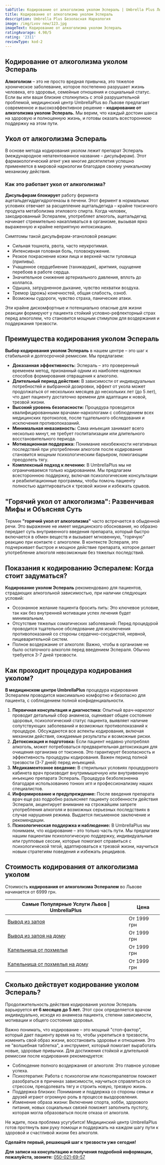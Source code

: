 ```yaml
---
tabTitle: Кодирование от алкоголизма уколом Эспераль | Umbrella Plus Львов | От 6999 грн
title: Кодирование от алкоголизма уколом Эспераль
description: Umbrella Plus Безопасная Наркология
image: /img/Lvov new/123.jpg
imageText: Кодирование от алкоголизма уколом Эспераль
ratingAvarage: 4.98/5
rating: '2311'
reviewType: kod-2
---
```


## Кодирование от алкоголизма уколом Эспераль

**Алкоголизм** – это не просто вредная привычка, это тяжелое хроническое заболевание, которое постепенно разрушает жизнь человека, его здоровье, семейные отношения и социальный статус. Если вы или ваши близкие столкнулись с этой разрушительной проблемой, медицинский центр UmbrellaPlus во Львове предлагает современное и высокоэффективное решение – **кодирование от алкоголизма уколом Эспераль.** Мы верим, что каждый достоин шанса на здоровую и полноценную жизнь, и готовы оказать всестороннюю поддержку на этом пути.

## Укол от алкоголизма Эспераль

В основе метода кодирования уколом лежит препарат Эспераль (международное непатентованное название – дисульфирам). Этот фармакологический агент уже многие десятилетия успешно применяется в мировой наркологии благодаря своему уникальному механизму действия.

### Как это работает укол от алкоголизма?

**Дисульфирам блокирует** работу фермента ацетальдегиддегидрогеназы в печени. Этот фермент в нормальных условиях отвечает за расщепление ацетальдегида – крайне токсичного продукта метаболизма этилового спирта. Когда человек, закодированный Эспералем, употребляет алкоголь, ацетальдегид начинает стремительно накапливаться в организме, вызывая ярко выраженную и крайне неприятную интоксикацию.

Симптомы такой дисульфирам-этаноловой реакции:

* Сильная тошнота, рвота, часто неукротимая.
* Интенсивная головная боль, головокружение.
* Резкое покраснение кожи лица и верхней части туловища (приливы).
* Учащенное сердцебиение (тахикардия), аритмия, ощущение перебоев в работе сердца.
* Значительное снижение артериального давления, вплоть до коллапса.
* Одышка, затрудненное дыхание, чувство нехватки воздуха.
* Тремор (дрожь) конечностей, общая слабость, озноб.
* Возможны судороги, чувство страха, панические атаки.

Эти крайне дискомфортные и потенциально опасные для жизни реакции формируют у пациента стойкий условно-рефлекторный страх перед алкоголем, что становится мощным стимулом для воздержания и поддержания трезвости.

## Преимущества кодирования уколом Эспераль

**Выбор кодирования уколом Эспераль** в нашем центре – это шаг к стабильной и долгосрочной ремиссии. Мы предлагаем:

* **Доказанная эффективность:** Эспераль – это проверенный временем метод, признанный одним из наиболее надежных способов формирования отвращения к алкоголю.
* **Длительный период действия:** В зависимости от индивидуальных потребностей и выбранной дозировки, эффект от укола может продолжаться от нескольких месяцев до нескольких лет (до 5 лет), что дает пациенту достаточно времени для адаптации к новой, трезвой жизни.
* **Высокий уровень безопасности:** Процедура проводится квалифицированными врачами-наркологами с соблюдением всех медицинских протоколов, после тщательного обследования и исключения противопоказаний.
* **Минимальная инвазивность:** Сама инъекция занимает всего несколько минут, не требует госпитализации или длительного восстановительного периода.
* **Мотивационная поддержка:** Понимание неизбежности негативных последствий при употреблении алкоголя после кодирования становится мощным психологическим барьером, помогающим преодолеть тягу.
* **Комплексный подход к лечению:** В UmbrellaPlus мы не ограничиваемся только кодированием. Мы предлагаем всестороннюю поддержку, включая психологические консультации и реабилитационные программы, чтобы помочь пациенту полностью адаптироваться к трезвой жизни и избежать срывов.

## "Горячий укол от алкоголизма": Развенчивая Мифы и Объясняя Суть

Термин **"горячий укол от алкоголизма"** часто встречается в обыденной речи. Это выражение не имеет медицинского обоснования, но образно передает суть внутривенного введения препарата, который быстро включается в обмен веществ и вызывает мгновенную, "горячую" реакцию при контакте с алкоголем. В контексте Эспераля, это подчеркивает быстрое и мощное действие препарата, которое делает употребление алкоголя невозможным без тяжелых последствий.

## Показания к кодированию Эспералем: Когда стоит задуматься?

**Кодирование уколом Эспераль** рекомендовано для пациентов, страдающих алкогольной зависимостью, при наличии следующих условий:

* Осознанное желание пациента бросить пить: Это ключевое условие, так как без внутренней мотивации успех лечения будет минимальным.
* Отсутствие тяжелых соматических заболеваний: Перед процедурой проводится тщательное обследование для исключения противопоказаний со стороны сердечно-сосудистой, нервной, пищеварительной систем.
* Полное воздержание от алкоголя: Важно, чтобы в организме не было остаточного алкоголя перед введением Эспераля. Обычно требуется 3-7 дней трезвости.

## Как проходит процедура кодирования уколом?

**В медицинском центре UmbrellaPlus** процедура кодирования Эспералем проводится максимально комфортно и безопасно для пациента, с соблюдением полной конфиденциальности.

1. **Первичная консультация и диагностика:** Опытный врач-нарколог проводит детальный сбор анамнеза, оценивает общее состояние здоровья, психологический статус пациента, выявляет наличие сопутствующих заболеваний и возможных противопоказаний к процедуре. Обсуждаются все аспекты кодирования, включая механизм действия, ожидаемые результаты и возможные риски.
2. **Детоксикация и подготовка:** Если пациент недавно употреблял алкоголь, может потребоваться предварительная детоксикация для очищения организма от токсинов. Это гарантирует безопасность и эффективность процедуры кодирования. Важен период полной трезвости (3-7 дней) перед инъекцией.
3. **Медикаментозное введение:** В стерильных условиях процедурного кабинета врач производит внутримышечную или внутривенную инъекцию препарата Эспераль. Процедура безболезненна благодаря использованию тонких игл и профессионализму наших специалистов.
4. **Информирование и предупреждение:** После введения препарата врач еще раз подробно разъясняет пациенту особенности действия Эспераля, акцентирует внимание на строжайшем запрете употребления алкоголя и возможных серьезных последствиях в случае нарушения режима. Выдается письменное заключение и рекомендации.
5. **Психологическая поддержка и наблюдение:** В UmbrellaPlus мы понимаем, что кодирование – это только часть пути. Мы предлагаем нашим пациентам психологическую поддержку, индивидуальные или групповые сессии, которые помогают справиться с психологической тягой, адаптироваться к трезвой жизни, научиться новым стратегиям поведения и избежать рецидивов.

## Стоимость кодирования от алкоголизма уколом

Стоимость **кодирования от алкоголизма Эспералем** во Львове начинается от 6999 грн.

| Самые Популярные Услуги Львов \| UmbrellaPlus                                                           | Цена        |
| ------------------------------------------------------------------------------------------------------- | ----------- |
| [Вывод из запоя](https://umbrella-plus.com.ua/lviv/vivod-iz-zapoia-lvov/)                               | От 1999 грн |
| [Вывод из запоя на дому](https://umbrella-plus.com.ua/lviv/vivod-iz-zapoia-na-domy-lvov/)               | От 1999 грн |
| [Капельница от похмелья](https://umbrella-plus.com.ua/lviv/kapelnica_ot_alkogola_v-lvov/)               | От 1999 грн |
| [Капельница от похмелья на дому](https://umbrella-plus.com.ua/lviv/kapelnica_ot_alkogola_na-domy-lvov/) | От 1999 грн |

## Сколько действует кодирование уколом Эспераль?

Продолжительность действия кодирования уколом Эспераль варьируется **от 6 месяцев до 5 лет.** Этот срок определяется врачом индивидуально, исходя из анамнеза пациента, степени зависимости, мотивации и общего состояния здоровья.

Важно понимать, что кодирование – это мощный "стоп-фактор", который дает пациенту время на то, чтобы укрепиться в трезвости, изменить свой образ жизни, восстановить здоровье и отношения. Это не "волшебная таблетка", а инструмент, который помогает выработать новые, здоровые привычки. Для достижения стойкой и длительной ремиссии после кодирования рекомендуется:

* Соблюдение полного воздержания от алкоголя: Это главное условие успеха.
* Психотерапия: Работа с психологом или психотерапевтом поможет разобраться в причинах зависимости, научиться справляться со стрессом, преодолевать тягу и строить новую, трезвую жизнь.
* Поддержка близких: Понимание и поддержка со стороны семьи и друзей играют огромную роль в процессе выздоровления.
* Изменение образа жизни: Включение спорта, хобби, здорового питания, новых социальных связей поможет заполнить пустоту, которая могла образоваться после отказа от алкоголя.

Не ждите, пока проблема усугубится! Медицинский центр UmbrellaPlus готов протянуть вам руку помощи и поддержать на каждом шагу пути к здоровой и счастливой жизни без алкоголя.

**Сделайте первый, решающий шаг к трезвости уже сегодня!**

**Для записи на консультацию и получения подробной информации, пожалуйста, звоните:** [050-021-69-57](tel:0500216957)
